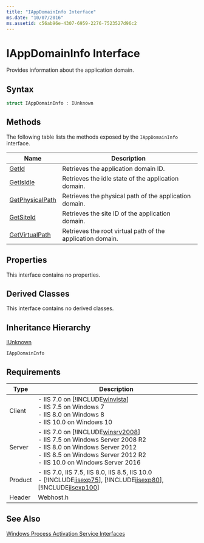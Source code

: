 ```yaml
---
title: "IAppDomainInfo Interface"
ms.date: "10/07/2016"
ms.assetid: c56ab96e-4307-6959-2276-7523527d96c2
---
```

# IAppDomainInfo Interface
Provides information about the application domain.  
  
## Syntax  
  
```cpp  
struct IAppDomainInfo : IUnknown  
```  
  
## Methods  
 The following table lists the methods exposed by the `IAppDomainInfo` interface.  
  
|Name|Description|  
|----------|-----------------|  
|[GetId](../../web-development-reference/native-code-api-reference/iappdomaininfo-getid-method.md)|Retrieves the application domain ID.|  
|[GetIsIdle](../../web-development-reference/native-code-api-reference/iappdomaininfo-getisidle-method.md)|Retrieves the idle state of the application domain.|  
|[GetPhysicalPath](../../web-development-reference/native-code-api-reference/iappdomaininfo-getphysicalpath-method.md)|Retrieves the physical path of the application domain.|  
|[GetSiteId](../../web-development-reference/native-code-api-reference/iappdomaininfo-getsiteid-method.md)|Retrieves the site ID of the application domain.|  
|[GetVirtualPath](../../web-development-reference/native-code-api-reference/iappdomaininfo-getvirtualpath-method.md)|Retrieves the root virtual path of the application domain.|  
  
## Properties  
 This interface contains no properties.  
  
## Derived Classes  
 This interface contains no derived classes.  
  
## Inheritance Hierarchy  
 [IUnknown](/windows/win32/api/unknwn/nn-unknwn-iunknown)  
  
 `IAppDomainInfo`  
  
## Requirements  
  
|Type|Description|  
|----------|-----------------|  
|Client|-   IIS 7.0 on [!INCLUDE[winvista](../../wmi-provider/includes/winvista-md.md)]<br />-   IIS 7.5 on Windows 7<br />-   IIS 8.0 on Windows 8<br />-   IIS 10.0 on Windows 10|  
|Server|-   IIS 7.0 on [!INCLUDE[winsrv2008](../../wmi-provider/includes/winsrv2008-md.md)]<br />-   IIS 7.5 on Windows Server 2008 R2<br />-   IIS 8.0 on Windows Server 2012<br />-   IIS 8.5 on Windows Server 2012 R2<br />-   IIS 10.0 on Windows Server 2016|  
|Product|-   IIS 7.0, IIS 7.5, IIS 8.0, IIS 8.5, IIS 10.0<br />-   [!INCLUDE[iisexp75](../../web-development-reference/native-code-api-reference/includes/iisexp75-md.md)], [!INCLUDE[iisexp80](../../web-development-reference/native-code-api-reference/includes/iisexp80-md.md)], [!INCLUDE[iisexp100](../../web-development-reference/native-code-api-reference/includes/iisexp100-md.md)]|  
|Header|Webhost.h|  
  
## See Also  
 [Windows Process Activation Service Interfaces](../../web-development-reference/native-code-api-reference/windows-process-activation-service-interfaces.md)
